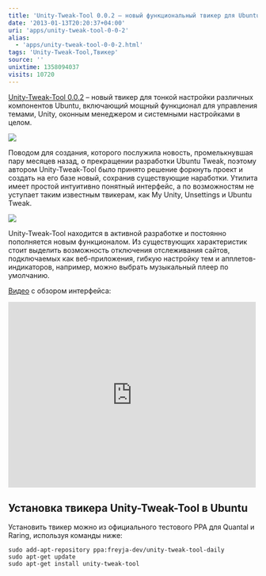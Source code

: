 ```yaml
---
title: 'Unity-Tweak-Tool 0.0.2 – новый функциональный твикер для Ubuntu'
date: '2013-01-13T20:20:37+04:00'
uri: 'apps/unity-tweak-tool-0-0-2'
alias: 
  - 'apps/unity-tweak-tool-0-0-2.html'
tags: 'Unity-Tweak-Tool,Твикер'
source: ''
unixtime: 1358094037
visits: 10720
---
```

[Unity-Tweak-Tool 0.0.2](https://launchpad.net/unity-tweak-tool) – новый твикер для тонкой настройки различных компонентов Ubuntu, включающий мощный функционал для управления темами, Unity, оконным менеджером и системными настройками в целом.

[![](img/2013/01/13/20-00/unity-tweak-tool-3-8376112303-o.jpg)](img/2013/01/13/20-00/unity-tweak-tool-3-8376112303-o.jpg)

Поводом для создания, которого послужила новость, промелькнувшая пару месяцев назад, о прекращении разработки Ubuntu Tweak, поэтому автором Unity-Tweak-Tool было принято решение форкнуть проект и создать на его базе новый, сохранив существующие наработки. Утилита имеет простой интуитивно понятный интерфейс, а по возможностям не уступает таким известным твикерам, как My Unity, Unsettings и Ubuntu Tweak.

[![](img/2013/01/13/20-00/unity-tweak-tool-2-8377188590-o.jpg)](img/2013/01/13/20-00/unity-tweak-tool-2-8377188590-o.jpg)

Unity-Tweak-Tool находится в активной разработке и постоянно пополняется новым функционалом. Из существующих характеристик стоит выделить возможность отключения отслеживания сайтов, подключаемых как веб-приложения, гибкую настройку тем и апплетов-индикаторов, например, можно выбрать музыкальный плеер по умолчанию.

[Видео](https://www.youtube.com/watch?v=ixl_2QpRdy0) с обзором интерфейса:

<iframe width="500" height="375" src="https://www.youtube.com/embed/ixl_2QpRdy0" frameborder="0" allowfullscreen=""></iframe> 

## Установка твикера Unity-Tweak-Tool в Ubuntu

Установить твикер можно из официального тестового PPA для Quantal и Raring, используя команды ниже:

```
sudo add-apt-repository ppa:freyja-dev/unity-tweak-tool-daily
sudo apt-get update
sudo apt-get install unity-tweak-tool
```

